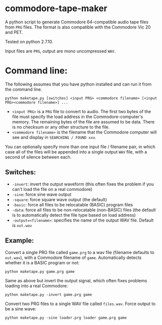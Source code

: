 # commodore-tape-maker
A python script to generate Commodore 64-compatible audio tape files from `PRG` files. The format is also compatible with the Commodore Vic 20 and PET.

Tested on python 2.7.10.

Input files are `PRG`, output are mono uncompressed `WAV`.

# Command line:
The following assumes that you have python installed and can run it from the command line.

`python maketape.py [switches] <input PRG> <commodore filename> [<input PRG><commodore filename>] ...`

* `<input PRG>` is a `PRG` file to convert to audio. The first two bytes of the file must specify the load address in the
Commodore-computer's memory. The remaining bytes of the file are assumed to be data. There is no checksum or any other structure to the file.
* `<commodore filename>` is the filename that the Commodore computer will see and display in `SEARCHING / FOUND xxx`.

You can optionally specify more than one input file / filename pair, in which case all of the files will be appended into a single output
`WAV` file, with a second of silence between each.

## Switches:
* `-invert`: invert the output waveform (this often fixes the problem if you can't load the file on a real commodore)
* `-sine`: force sine wave output
* `-square`: force square wave output (the default)
* `-basic`: force all files to be relocatable (BASIC) program files
* `-data`: force all files to be non-relocatable (non-BASIC) files (the default is to automatically detect the file type based on load address) 
* `-output=<filename>`: specifies the name of the output WAV file. Default is `out.wav`

## Example:
Convert a single PRG file called `game.prg` to a wav file (filename defaults to `out.wav`), with a Commodore filename of `game`. Automatically detects whether it is a BASIC program or not:

`python maketape.py game.prg game`

Same as above but invert the output signal, which often fixes problems loading into a real Commodore:

`python maketape.py -invert game.prg game`

Convert two PRG files to a single WAV file called `files.wav`. Force output to be a sine wave:

`python maketape.py -sine loader.prg loader game.prg game`

